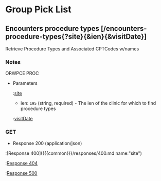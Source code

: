 # Group Pick List

## Encounters procedure types [/encounters-procedure-types{?site}{&ien}{&visitDate}]

Retrieve Procedure Types and Associated CPTCodes w/names

### Notes

ORWPCE PROC

+ Parameters

    :[site]({{{common}}}/parameters/site.md)

    + ien: `195` (string, required) - The ien of the clinic for which to find procedure types

    :[visitDate]({{{common}}}/parameters/visitDate.md)

### GET

+ Response 200 (application/json)

:[Response 400]({{{common}}}/responses/400.md name:"site")

:[Response 404]({{{common}}}/responses/404.md)

:[Response 500]({{{common}}}/responses/500.md)


